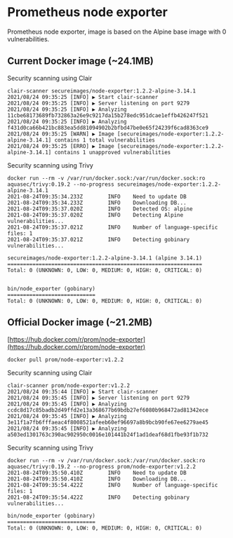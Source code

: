 # Prometheus node exporter

Prometheus node exporter, image is based on the Alpine base image with 0 vulnerabilities.

## Current Docker image (~24.1MB)

Security scanning using Clair
```
clair-scanner secureimages/node-exporter:1.2.2-alpine-3.14.1
2021/08/24 09:35:25 [INFO] ▶ Start clair-scanner
2021/08/24 09:35:25 [INFO] ▶ Server listening on port 9279
2021/08/24 09:35:25 [INFO] ▶ Analyzing 11cbe68173689fb732863a26e9c9217da15b278edc951dcae1effb426247f521
2021/08/24 09:35:25 [INFO] ▶ Analyzing f431d0ca66b421bc883ea5dd81094902b2bfbd47be0e65f24239f6cad8363ce9
2021/08/24 09:35:25 [WARN] ▶ Image [secureimages/node-exporter:1.2.2-alpine-3.14.1] contains 1 total vulnerabilities
2021/08/24 09:35:25 [ERRO] ▶ Image [secureimages/node-exporter:1.2.2-alpine-3.14.1] contains 1 unapproved vulnerabilities
```

Security scanning using Trivy
```
docker run --rm -v /var/run/docker.sock:/var/run/docker.sock:ro aquasec/trivy:0.19.2 --no-progress secureimages/node-exporter:1.2.2-alpine-3.14.1
2021-08-24T09:35:34.233Z        INFO    Need to update DB
2021-08-24T09:35:34.233Z        INFO    Downloading DB...
2021-08-24T09:35:37.020Z        INFO    Detected OS: alpine
2021-08-24T09:35:37.020Z        INFO    Detecting Alpine vulnerabilities...
2021-08-24T09:35:37.021Z        INFO    Number of language-specific files: 1
2021-08-24T09:35:37.021Z        INFO    Detecting gobinary vulnerabilities...

secureimages/node-exporter:1.2.2-alpine-3.14.1 (alpine 3.14.1)
==============================================================
Total: 0 (UNKNOWN: 0, LOW: 0, MEDIUM: 0, HIGH: 0, CRITICAL: 0)


bin/node_exporter (gobinary)
============================
Total: 0 (UNKNOWN: 0, LOW: 0, MEDIUM: 0, HIGH: 0, CRITICAL: 0)
```

## Official Docker image (~21.2MB)

[https://hub.docker.com/r/prom/node-exporter](https://hub.docker.com/r/prom/node-exporter)
```
docker pull prom/node-exporter:v1.2.2
```

Security scanning using Clair
```
clair-scanner prom/node-exporter:v1.2.2
2021/08/24 09:35:44 [INFO] ▶ Start clair-scanner
2021/08/24 09:35:45 [INFO] ▶ Server listening on port 9279
2021/08/24 09:35:45 [INFO] ▶ Analyzing ccdc8d17c85badb2d49ffd2e13a368677b69bdb27ef6080b968472ad81342ece
2021/08/24 09:35:45 [INFO] ▶ Analyzing 3e11f1a7fb6fffaeac4f8008521afeeb60ef96697a8b9bcb90fe67ee6279ae45
2021/08/24 09:35:45 [INFO] ▶ Analyzing a503ed1301763c390ac902950c0016e101441b24f1ad1deaf68d1fbe93f1b732
```

Security scanning using Trivy
```
docker run --rm -v /var/run/docker.sock:/var/run/docker.sock:ro aquasec/trivy:0.19.2 --no-progress prom/node-exporter:v1.2.2
2021-08-24T09:35:50.410Z        INFO    Need to update DB
2021-08-24T09:35:50.410Z        INFO    Downloading DB...
2021-08-24T09:35:54.422Z        INFO    Number of language-specific files: 1
2021-08-24T09:35:54.422Z        INFO    Detecting gobinary vulnerabilities...

bin/node_exporter (gobinary)
============================
Total: 0 (UNKNOWN: 0, LOW: 0, MEDIUM: 0, HIGH: 0, CRITICAL: 0)
```
